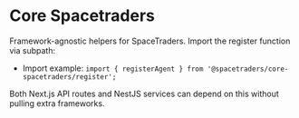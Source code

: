 # Core Spacetraders

Framework-agnostic helpers for SpaceTraders. Import the register function via subpath:

- Import example: `import { registerAgent } from '@spacetraders/core-spacetraders/register';`

Both Next.js API routes and NestJS services can depend on this without pulling extra frameworks.
